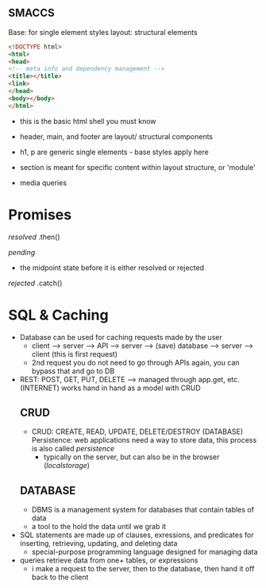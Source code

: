 ## SMACCS
Base: for single element styles
layout: structural elements

```html
<!DOCTYPE html>
<html>
<head>
<!-- meta info and dependency management -->
<title></title>
<link>
</head>
<body></body>
</html>
```
- this is the basic html shell you must know

- header, main, and footer are layout/ structural components
- h1, p are generic single elements - base styles apply here
- section is meant for specific content within layout structure, or 'module'

- media queries

# Promises
*resolved*
    .then()

*pending*
- the midpoint state before it is either resolved or rejected

*rejected*
    .catch()

# SQL & Caching
- Database can be used for caching requests made by the user
    - client --> server --> API --> server --> (save) database --> server --> client (this is first request)
    - 2nd request you do not need to go through APIs again, you can bypass that and go to DB 
- REST: POST, GET, PUT, DELETE --> managed through app.get, etc. (INTERNET) works hand in hand as a model with CRUD
    ## CRUD
    - CRUD: CREATE, READ, UPDATE, DELETE/DESTROY (DATABASE)
    Persistence: web applications need a way to store data, this process is also called *persistence*
        - typically on the server, but can also be in the browser (*localstorage*)
    ## DATABASE
    - DBMS is a management system for databases that contain tables of data
    - a tool to the hold the data until we grab it
- SQL statements are made up of clauses, exressions, and predicates for inserting, retrieving, updating, and deleting data
    - special-purpose programming language designed for managing data
- queries retrieve data from one+ tables, or expressions
    - i make a request to the server, then to the database, then hand it off back to the client
    